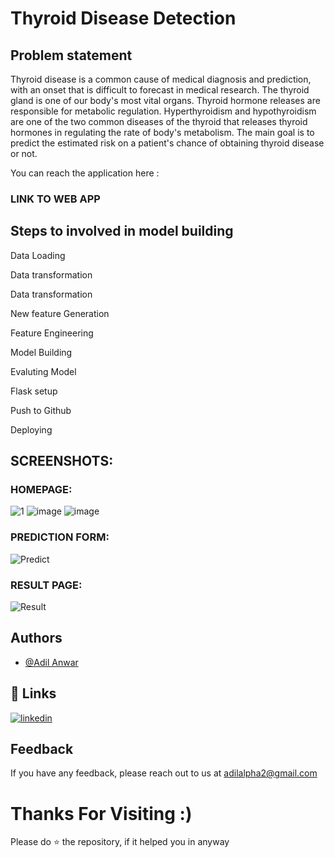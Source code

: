 
# Thyroid Disease Detection
## Problem statement

Thyroid disease is a common cause of medical diagnosis and prediction, with an onset that is difficult to forecast in medical research. The thyroid gland is one of our body's most vital organs. Thyroid hormone releases are responsible for metabolic regulation. Hyperthyroidism and hypothyroidism are one of the two common diseases of the thyroid that releases thyroid hormones in regulating the rate of body's metabolism. The main goal is to predict the estimated risk on a patient's chance of obtaining thyroid disease or not.


You can reach the application here : 
### LINK TO WEB APP


## Steps to involved in model building

Data Loading

Data transformation

Data transformation

New feature Generation

Feature Engineering

Model Building

Evaluting Model

Flask setup

Push to Github

Deploying


## SCREENSHOTS:

### HOMEPAGE:

![1](https://user-images.githubusercontent.com/89390696/190322114-fa0bbbbe-a637-4879-966c-82f34cbe1650.png)
![image](https://user-images.githubusercontent.com/93968656/199662366-4f7603e8-ce12-4651-abec-af71a8ffa54d.png)
![image](https://user-images.githubusercontent.com/93968656/199662424-c2594d27-419f-4541-b82e-be0c32970f29.png)





### PREDICTION FORM:

![Predict](https://user-images.githubusercontent.com/89390696/190322271-4fe5a0b1-f5cb-4224-9f6f-7f97f7e7dc3e.png)



### RESULT PAGE:

![Result](https://user-images.githubusercontent.com/89390696/190322242-1801181c-31bb-4bae-a8a1-52830eaf9a53.png)

## Authors

- [@Adil Anwar](https://adilalpha.github.io)


## 🔗 Links

[![linkedin](https://img.shields.io/badge/linkedin-0A66C2?style=for-the-badge&logo=linkedin&logoColor=white)](https://www.linkedin.com/in/adil-anwar-1b480b106)




## Feedback

If you have any feedback, please reach out to us at adilalpha2@gmail.com

# Thanks For Visiting :) 

Please do ⭐ the repository, if it helped you in anyway



